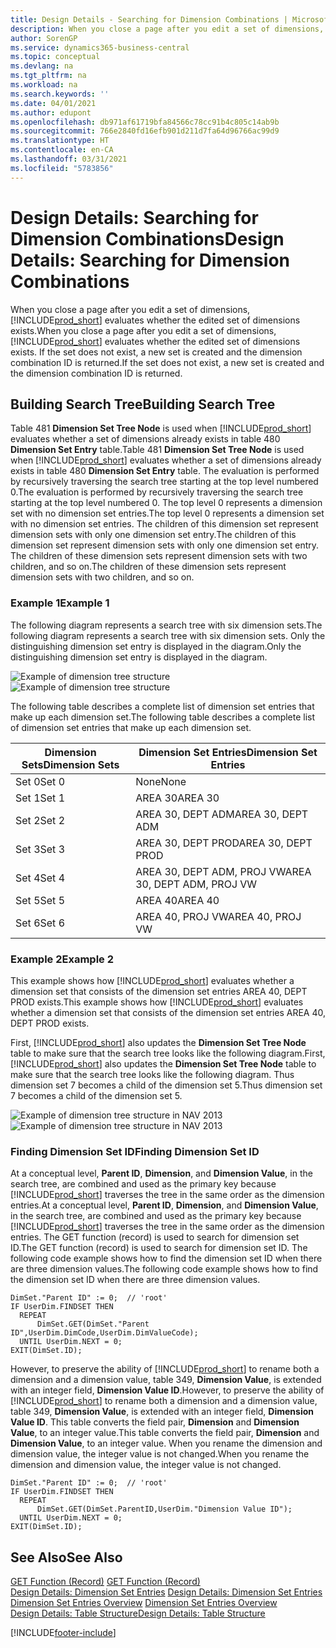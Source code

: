 ```yaml
---
title: Design Details - Searching for Dimension Combinations | Microsoft Docs
description: When you close a page after you edit a set of dimensions, Business Central evaluates whether the edited set of dimensions exists. If the set does not exist, a new set is created and the dimension combination ID is returned.
author: SorenGP
ms.service: dynamics365-business-central
ms.topic: conceptual
ms.devlang: na
ms.tgt_pltfrm: na
ms.workload: na
ms.search.keywords: ''
ms.date: 04/01/2021
ms.author: edupont
ms.openlocfilehash: db971af61719bfa84566c78cc91b4c805c14ab9b
ms.sourcegitcommit: 766e2840fd16efb901d211d7fa64d96766ac99d9
ms.translationtype: HT
ms.contentlocale: en-CA
ms.lasthandoff: 03/31/2021
ms.locfileid: "5783856"
---
```

# <a name="design-details-searching-for-dimension-combinations"></a><span data-ttu-id="0c23e-104">Design Details: Searching for Dimension Combinations</span><span class="sxs-lookup"><span data-stu-id="0c23e-104">Design Details: Searching for Dimension Combinations</span></span>
<span data-ttu-id="0c23e-105">When you close a page after you edit a set of dimensions, [!INCLUDE[prod_short](includes/prod_short.md)] evaluates whether the edited set of dimensions exists.</span><span class="sxs-lookup"><span data-stu-id="0c23e-105">When you close a page after you edit a set of dimensions, [!INCLUDE[prod_short](includes/prod_short.md)] evaluates whether the edited set of dimensions exists.</span></span> <span data-ttu-id="0c23e-106">If the set does not exist, a new set is created and the dimension combination ID is returned.</span><span class="sxs-lookup"><span data-stu-id="0c23e-106">If the set does not exist, a new set is created and the dimension combination ID is returned.</span></span>  

## <a name="building-search-tree"></a><span data-ttu-id="0c23e-107">Building Search Tree</span><span class="sxs-lookup"><span data-stu-id="0c23e-107">Building Search Tree</span></span>  
 <span data-ttu-id="0c23e-108">Table 481 **Dimension Set Tree Node** is used when [!INCLUDE[prod_short](includes/prod_short.md)] evaluates whether a set of dimensions already exists in table 480 **Dimension Set Entry** table.</span><span class="sxs-lookup"><span data-stu-id="0c23e-108">Table 481 **Dimension Set Tree Node** is used when [!INCLUDE[prod_short](includes/prod_short.md)] evaluates whether a set of dimensions already exists in table 480 **Dimension Set Entry** table.</span></span> <span data-ttu-id="0c23e-109">The evaluation is performed by recursively traversing the search tree starting at the top level numbered 0.</span><span class="sxs-lookup"><span data-stu-id="0c23e-109">The evaluation is performed by recursively traversing the search tree starting at the top level numbered 0.</span></span> <span data-ttu-id="0c23e-110">The top level 0 represents a dimension set with no dimension set entries.</span><span class="sxs-lookup"><span data-stu-id="0c23e-110">The top level 0 represents a dimension set with no dimension set entries.</span></span> <span data-ttu-id="0c23e-111">The children of this dimension set represent dimension sets with only one dimension set entry.</span><span class="sxs-lookup"><span data-stu-id="0c23e-111">The children of this dimension set represent dimension sets with only one dimension set entry.</span></span> <span data-ttu-id="0c23e-112">The children of these dimension sets represent dimension sets with two children, and so on.</span><span class="sxs-lookup"><span data-stu-id="0c23e-112">The children of these dimension sets represent dimension sets with two children, and so on.</span></span>  

### <a name="example-1"></a><span data-ttu-id="0c23e-113">Example 1</span><span class="sxs-lookup"><span data-stu-id="0c23e-113">Example 1</span></span>  
 <span data-ttu-id="0c23e-114">The following diagram represents a search tree with six dimension sets.</span><span class="sxs-lookup"><span data-stu-id="0c23e-114">The following diagram represents a search tree with six dimension sets.</span></span> <span data-ttu-id="0c23e-115">Only the distinguishing dimension set entry is displayed in the diagram.</span><span class="sxs-lookup"><span data-stu-id="0c23e-115">Only the distinguishing dimension set entry is displayed in the diagram.</span></span>  

 <span data-ttu-id="0c23e-116">![Example of dimension tree structure](media/nav2013_dimension_tree.png "Example of dimension tree structure")</span><span class="sxs-lookup"><span data-stu-id="0c23e-116">![Example of dimension tree structure](media/nav2013_dimension_tree.png "Example of dimension tree structure")</span></span>  

 <span data-ttu-id="0c23e-117">The following table describes a complete list of dimension set entries that make up each dimension set.</span><span class="sxs-lookup"><span data-stu-id="0c23e-117">The following table describes a complete list of dimension set entries that make up each dimension set.</span></span>  

|<span data-ttu-id="0c23e-118">Dimension Sets</span><span class="sxs-lookup"><span data-stu-id="0c23e-118">Dimension Sets</span></span>|<span data-ttu-id="0c23e-119">Dimension Set Entries</span><span class="sxs-lookup"><span data-stu-id="0c23e-119">Dimension Set Entries</span></span>|  
|--------------------|---------------------------|  
|<span data-ttu-id="0c23e-120">Set 0</span><span class="sxs-lookup"><span data-stu-id="0c23e-120">Set 0</span></span>|<span data-ttu-id="0c23e-121">None</span><span class="sxs-lookup"><span data-stu-id="0c23e-121">None</span></span>|  
|<span data-ttu-id="0c23e-122">Set 1</span><span class="sxs-lookup"><span data-stu-id="0c23e-122">Set 1</span></span>|<span data-ttu-id="0c23e-123">AREA 30</span><span class="sxs-lookup"><span data-stu-id="0c23e-123">AREA 30</span></span>|  
|<span data-ttu-id="0c23e-124">Set 2</span><span class="sxs-lookup"><span data-stu-id="0c23e-124">Set 2</span></span>|<span data-ttu-id="0c23e-125">AREA 30, DEPT ADM</span><span class="sxs-lookup"><span data-stu-id="0c23e-125">AREA 30, DEPT ADM</span></span>|  
|<span data-ttu-id="0c23e-126">Set 3</span><span class="sxs-lookup"><span data-stu-id="0c23e-126">Set 3</span></span>|<span data-ttu-id="0c23e-127">AREA 30, DEPT PROD</span><span class="sxs-lookup"><span data-stu-id="0c23e-127">AREA 30, DEPT PROD</span></span>|  
|<span data-ttu-id="0c23e-128">Set 4</span><span class="sxs-lookup"><span data-stu-id="0c23e-128">Set 4</span></span>|<span data-ttu-id="0c23e-129">AREA 30, DEPT ADM, PROJ VW</span><span class="sxs-lookup"><span data-stu-id="0c23e-129">AREA 30, DEPT ADM, PROJ VW</span></span>|  
|<span data-ttu-id="0c23e-130">Set 5</span><span class="sxs-lookup"><span data-stu-id="0c23e-130">Set 5</span></span>|<span data-ttu-id="0c23e-131">AREA 40</span><span class="sxs-lookup"><span data-stu-id="0c23e-131">AREA 40</span></span>|  
|<span data-ttu-id="0c23e-132">Set 6</span><span class="sxs-lookup"><span data-stu-id="0c23e-132">Set 6</span></span>|<span data-ttu-id="0c23e-133">AREA 40, PROJ VW</span><span class="sxs-lookup"><span data-stu-id="0c23e-133">AREA 40, PROJ VW</span></span>|  

### <a name="example-2"></a><span data-ttu-id="0c23e-134">Example 2</span><span class="sxs-lookup"><span data-stu-id="0c23e-134">Example 2</span></span>  
 <span data-ttu-id="0c23e-135">This example shows how [!INCLUDE[prod_short](includes/prod_short.md)] evaluates whether a dimension set that consists of the dimension set entries AREA 40, DEPT PROD exists.</span><span class="sxs-lookup"><span data-stu-id="0c23e-135">This example shows how [!INCLUDE[prod_short](includes/prod_short.md)] evaluates whether a dimension set that consists of the dimension set entries AREA 40, DEPT PROD exists.</span></span>  

 <span data-ttu-id="0c23e-136">First, [!INCLUDE[prod_short](includes/prod_short.md)] also updates the **Dimension Set Tree Node** table to make sure that the search tree looks like the following diagram.</span><span class="sxs-lookup"><span data-stu-id="0c23e-136">First, [!INCLUDE[prod_short](includes/prod_short.md)] also updates the **Dimension Set Tree Node** table to make sure that the search tree looks like the following diagram.</span></span> <span data-ttu-id="0c23e-137">Thus dimension set 7 becomes a child of the dimension set 5.</span><span class="sxs-lookup"><span data-stu-id="0c23e-137">Thus dimension set 7 becomes a child of the dimension set 5.</span></span>  

 <span data-ttu-id="0c23e-138">![Example of dimension tree structure in NAV 2013](media/nav2013_dimension_tree_example2.png "Example of dimension tree structure in NAV 2013")</span><span class="sxs-lookup"><span data-stu-id="0c23e-138">![Example of dimension tree structure in NAV 2013](media/nav2013_dimension_tree_example2.png "Example of dimension tree structure in NAV 2013")</span></span>  

### <a name="finding-dimension-set-id"></a><span data-ttu-id="0c23e-139">Finding Dimension Set ID</span><span class="sxs-lookup"><span data-stu-id="0c23e-139">Finding Dimension Set ID</span></span>  
 <span data-ttu-id="0c23e-140">At a conceptual level, **Parent ID**, **Dimension**, and **Dimension Value**, in the search tree, are combined and used as the primary key because [!INCLUDE[prod_short](includes/prod_short.md)] traverses the tree in the same order as the dimension entries.</span><span class="sxs-lookup"><span data-stu-id="0c23e-140">At a conceptual level, **Parent ID**, **Dimension**, and **Dimension Value**, in the search tree, are combined and used as the primary key because [!INCLUDE[prod_short](includes/prod_short.md)] traverses the tree in the same order as the dimension entries.</span></span> <span data-ttu-id="0c23e-141">The GET function (record) is used to search for dimension set ID.</span><span class="sxs-lookup"><span data-stu-id="0c23e-141">The GET function (record) is used to search for dimension set ID.</span></span> <span data-ttu-id="0c23e-142">The following code example shows how to find the dimension set ID when there are three dimension values.</span><span class="sxs-lookup"><span data-stu-id="0c23e-142">The following code example shows how to find the dimension set ID when there are three dimension values.</span></span>  

```  
DimSet."Parent ID" := 0;  // 'root'  
IF UserDim.FINDSET THEN  
  REPEAT  
      DimSet.GET(DimSet."Parent ID",UserDim.DimCode,UserDim.DimValueCode);  
  UNTIL UserDim.NEXT = 0;  
EXIT(DimSet.ID);  

```  

<span data-ttu-id="0c23e-143">However, to preserve the ability of [!INCLUDE[prod_short](includes/prod_short.md)] to rename both a dimension and a dimension value, table 349, **Dimension Value**, is extended with an integer field, **Dimension Value ID**.</span><span class="sxs-lookup"><span data-stu-id="0c23e-143">However, to preserve the ability of [!INCLUDE[prod_short](includes/prod_short.md)] to rename both a dimension and a dimension value, table 349, **Dimension Value**, is extended with an integer field, **Dimension Value ID**.</span></span> <span data-ttu-id="0c23e-144">This table converts the field pair, **Dimension** and **Dimension Value**, to an integer value.</span><span class="sxs-lookup"><span data-stu-id="0c23e-144">This table converts the field pair, **Dimension** and **Dimension Value**, to an integer value.</span></span> <span data-ttu-id="0c23e-145">When you rename the dimension and dimension value, the integer value is not changed.</span><span class="sxs-lookup"><span data-stu-id="0c23e-145">When you rename the dimension and dimension value, the integer value is not changed.</span></span>  

```  
DimSet."Parent ID" := 0;  // 'root'  
IF UserDim.FINDSET THEN  
  REPEAT  
      DimSet.GET(DimSet.ParentID,UserDim."Dimension Value ID");  
  UNTIL UserDim.NEXT = 0;  
EXIT(DimSet.ID);  

```  

## <a name="see-also"></a><span data-ttu-id="0c23e-146">See Also</span><span class="sxs-lookup"><span data-stu-id="0c23e-146">See Also</span></span>

 <span data-ttu-id="0c23e-147">[GET Function (Record)](/dynamics-nav/GET-Function--Record-)  </span><span class="sxs-lookup"><span data-stu-id="0c23e-147">[GET Function (Record)](/dynamics-nav/GET-Function--Record-)  </span></span>  
 <span data-ttu-id="0c23e-148">[Design Details: Dimension Set Entries](design-details-dimension-set-entries.md) </span><span class="sxs-lookup"><span data-stu-id="0c23e-148">[Design Details: Dimension Set Entries](design-details-dimension-set-entries.md) </span></span>  
 <span data-ttu-id="0c23e-149">[Dimension Set Entries Overview](design-details-dimension-set-entries-overview.md) </span><span class="sxs-lookup"><span data-stu-id="0c23e-149">[Dimension Set Entries Overview](design-details-dimension-set-entries-overview.md) </span></span>  
 [<span data-ttu-id="0c23e-150">Design Details: Table Structure</span><span class="sxs-lookup"><span data-stu-id="0c23e-150">Design Details: Table Structure</span></span>](design-details-table-structure.md)   
 


[!INCLUDE[footer-include](includes/footer-banner.md)]
